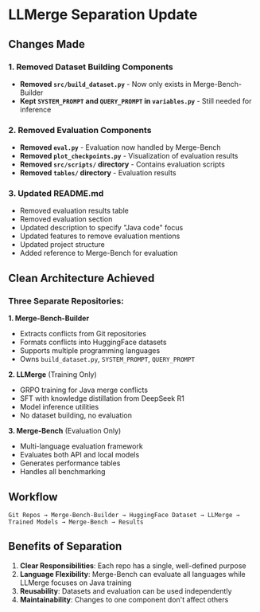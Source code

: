 # LLMerge Separation Update

## Changes Made

### 1. Removed Dataset Building Components
- **Removed `src/build_dataset.py`** - Now only exists in Merge-Bench-Builder
- **Kept `SYSTEM_PROMPT` and `QUERY_PROMPT` in `variables.py`** - Still needed for inference

### 2. Removed Evaluation Components
- **Removed `eval.py`** - Evaluation now handled by Merge-Bench
- **Removed `plot_checkpoints.py`** - Visualization of evaluation results
- **Removed `src/scripts/` directory** - Contains evaluation scripts
- **Removed `tables/` directory** - Evaluation results

### 3. Updated README.md
- Removed evaluation results table
- Removed evaluation section
- Updated description to specify "Java code" focus
- Updated features to remove evaluation mentions
- Updated project structure
- Added reference to Merge-Bench for evaluation

## Clean Architecture Achieved

### Three Separate Repositories:

**1. Merge-Bench-Builder**
- Extracts conflicts from Git repositories
- Formats conflicts into HuggingFace datasets
- Supports multiple programming languages
- Owns `build_dataset.py`, `SYSTEM_PROMPT`, `QUERY_PROMPT`

**2. LLMerge** (Training Only)
- GRPO training for Java merge conflicts
- SFT with knowledge distillation from DeepSeek R1
- Model inference utilities
- No dataset building, no evaluation

**3. Merge-Bench** (Evaluation Only)
- Multi-language evaluation framework
- Evaluates both API and local models
- Generates performance tables
- Handles all benchmarking

## Workflow

```
Git Repos → Merge-Bench-Builder → HuggingFace Dataset → LLMerge → Trained Models → Merge-Bench → Results
```

## Benefits of Separation

1. **Clear Responsibilities**: Each repo has a single, well-defined purpose
2. **Language Flexibility**: Merge-Bench can evaluate all languages while LLMerge focuses on Java training
3. **Reusability**: Datasets and evaluation can be used independently
4. **Maintainability**: Changes to one component don't affect others
